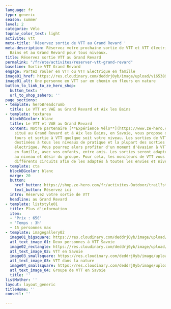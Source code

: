 ```yaml
---
language: fr
type: generic
season: summer
level: 2
categorie: Vélo
topnav_color_text: light
activite: vtt
meta-title: 'Réservez sortie de VTT au Grand Revard '
meta-description: Réservez votre prochaine sortie de VTT et VTT électrique à Aix les
  Bains et au Grand Revard pour tous niveaux.
title: Réservez sortie VTT au Grand Revard
permalink: "/fr/ete/activites/reserver-vtt-grand-revard"
baseline: Sortie VTT Grand Revard
engage: Partez rouler en VTT ou VTT Electrique en famille
image01_href: https://res.cloudinary.com/deddrj0yb/image/upload/v1653899659/website/Exp%C3%A9rience%20V%C3%A9lo/randonn%C3%A9e_en_vtt_%C3%A9lectrique_%C3%A0_proximit%C3%A9_du_lac_d_annecy_en_haute-savoie..jpg
image01_alt: Une personne en VTT sur en chemin en fleurs en nature
button_to_link_to_ze_hero_shop:
  button_text: ''
  url_to_shop_zehero: ''
page_sections:
- template: heroBreadcrumb
  title: Le VTT et VAE au Grand Revard et Aix les Bains
- template: textarea
  blockBGcolor: blanc
  title: Le VTT et VAE au Grand Revard
  content: Notre partenaire [**Expérience Vélo**](https://www.ze-hero.com/fr/ete/partenaires/experience-velo),
    situé au Grand Revard et à Aix les Bains, en Savoie, vous propose de nombreux
    tours et sortie à VTT quelque soit votre niveau. Les sorties de VTT proposés sont
    destinées à tous les niveaux de pratique et la plupart des sorties seront en VTT
    électrique. Vous pourrez alors profiter d'un moment d'évasion à VTT en montagne
    en famille, avec vos enfants, entre amis. Les sorties seront adaptés également
    au niveau et désir du groupe. Pour cela, les moniteurs de VTT vous proposeront
    différents circuits afin de les adaptés à toutes les envies et niveaux.
- template: cta
  blockBGcolor: blanc
  marge: 20
  button:
    href_button: https://shop.ze-hero.com/fr/activites-Outdoor/trail?station=Le+Revard&calessonstype=all&catypegenderlistsummer=all&calessonsactivitytype=VTT&start-date=
    text_button: Réservez ici
  intro: Réservez votre sortie de VTT
  headline: au Grand Revard
- template: liststyle01
  title: Plus d'information
  item:
  - 'Prix : 65€'
  - 'Temps : 3h'
  - 15 personnes max
- template: imagegallery02
  image01_bigsquare: https://res.cloudinary.com/deddrj0yb/image/upload/v1653393324/website/Exp%C3%A9rience%20V%C3%A9lo/passage_%C3%A0_v%C3%A9lo_sur_la_passerelle_de_cusy_en_savoie..jpg
  atl_text_image_01: Deux personnes à VTT Savoie
  image02_rectangle: https://res.cloudinary.com/deddrj0yb/image/upload/v1653393340/website/Exp%C3%A9rience%20V%C3%A9lo/randonn%C3%A9e_%C3%A0_vtt_%C3%A9lectrique_dans_les_vignes.jpg
  atl_text_image_02: VTT en Savoie
  image03_smallsquare: https://res.cloudinary.com/deddrj0yb/image/upload/v1653899659/website/Exp%C3%A9rience%20V%C3%A9lo/randonn%C3%A9e_en_vtt_%C3%A9lectrique_%C3%A0_proximit%C3%A9_du_lac_d_annecy_en_haute-savoie..jpg
  atl_text_image_03: VTT dans la nature
  image04_smallsquare: https://res.cloudinary.com/deddrj0yb/image/upload/v1653393336/website/Exp%C3%A9rience%20V%C3%A9lo/circuit_dans_les_bauges_en_vtt_%C3%A9lectrique.jpg
  atl_text_image_04: Groupe de VTT en Savoie
  title: ''
listMother: ''
layout: layout_generic
titleHome: ''
conseil: ''

---
```

